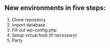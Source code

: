 ##  New environments in five steps:

1. Clone repository
2. Import database
3. Fill out wp-config.php
4. Setup virtual host (if necessary)
5. Party